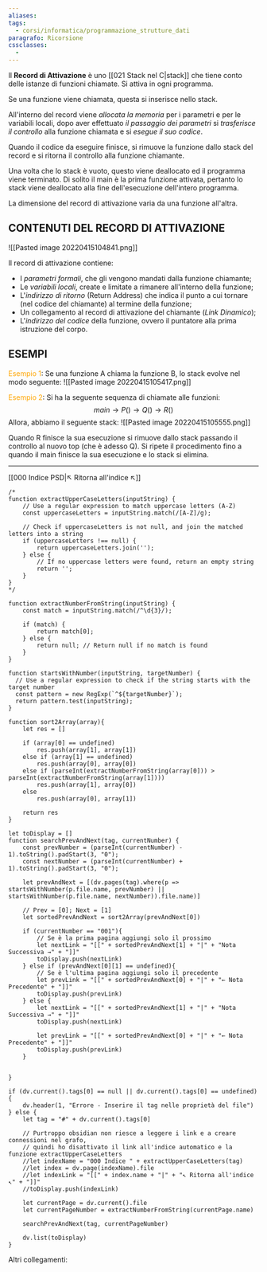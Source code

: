 ```yaml
---
aliases: 
tags:
  - corsi/informatica/programmazione_strutture_dati
paragrafo: Ricorsione
cssclasses:
  - 
---
```

Il **Record di Attivazione** è uno [[021 Stack nel C|stack]] che tiene conto delle istanze di funzioni chiamate. Si attiva in ogni programma.

Se una funzione viene chiamata, questa si inserisce nello stack.

All'interno del record viene *allocata la memoria* per i parametri e per le variabili locali, dopo aver effettuato *il passaggio dei parametri* si *trasferisce il controllo* alla funzione chiamata e si *esegue il suo codice*.

Quando il codice da eseguire finisce, si rimuove la funzione dallo stack del record e si ritorna il controllo alla funzione chiamante.

Una volta che lo stack è vuoto, questo viene deallocato ed il programma viene terminato. 
Di solito il main è la prima funzione attivata, pertanto lo stack viene deallocato alla fine dell'esecuzione dell'intero programma.

La dimensione del record di attivazione varia da una funzione all'altra.

## CONTENUTI DEL RECORD DI ATTIVAZIONE
![[Pasted image 20220415104841.png]]

Il record di attivazione contiene:
- I *parametri formali*, che gli vengono mandati dalla funzione chiamante;
- Le *variabili locali*, create e limitate a rimanere all'interno della funzione;
- L'*indirizzo di ritorno* (Return Address) che indica il punto a cui tornare (nel codice del chiamante) al termine della funzione;
- Un collegamento al record di attivazione del chiamante (*Link Dinamico*);
- L'*indirizzo del codice* della funzione, ovvero il puntatore alla prima istruzione del corpo.

## ESEMPI
<font color="orange">Esempio 1</font>: Se una funzione A chiama la funzione B, lo stack evolve nel modo seguente:
![[Pasted image 20220415105417.png]]

<font color="orange">Esempio 2</font>: Si ha la seguente sequenza di chiamate alle funzioni:
$$main\to P()\to Q()\to R()$$
Allora, abbiamo il seguente stack:
![[Pasted image 20220415105555.png]]

Quando R finisce la sua esecuzione si rimuove dallo stack passando il controllo al nuovo top (che è adesso Q). 
Si ripete il procedimento fino a quando il main finisce la sua esecuzione e lo stack si elimina.

___
[[000 Indice PSD|↖ Ritorna all'indice ↖]]

```dataviewjs
/*
function extractUpperCaseLetters(inputString) {
	// Use a regular expression to match uppercase letters (A-Z)
	const uppercaseLetters = inputString.match(/[A-Z]/g);
	
	// Check if uppercaseLetters is not null, and join the matched letters into a string
	if (uppercaseLetters !== null) {
		return uppercaseLetters.join('');
	} else {
	    // If no uppercase letters were found, return an empty string
	    return '';
	}
}
*/

function extractNumberFromString(inputString) {
	const match = inputString.match(/^\d{3}/);
	
	if (match) {
		return match[0];
	} else {
		return null; // Return null if no match is found
	}
}

function startsWithNumber(inputString, targetNumber) {
  // Use a regular expression to check if the string starts with the target number
  const pattern = new RegExp(`^${targetNumber}`);
  return pattern.test(inputString);
}

function sort2Array(array){
	let res = []
	
	if (array[0] == undefined)
		res.push(array[1], array[1])
	else if (array[1] == undefined)
		res.push(array[0], array[0])
	else if (parseInt(extractNumberFromString(array[0])) > parseInt(extractNumberFromString(array[1])))
		res.push(array[1], array[0])
	else
		res.push(array[0], array[1])
	
	return res
}

let toDisplay = []
function searchPrevAndNext(tag, currentNumber) {
	const prevNumber = (parseInt(currentNumber) - 1).toString().padStart(3, "0");
	const nextNumber = (parseInt(currentNumber) + 1).toString().padStart(3, "0");
	
	let prevAndNext = [(dv.pages(tag).where(p => startsWithNumber(p.file.name, prevNumber) || startsWithNumber(p.file.name, nextNumber)).file.name)]
	
	// Prev = [0]; Next = [1]
	let sortedPrevAndNext = sort2Array(prevAndNext[0])
	
	if (currentNumber == "001"){ 
		// Se è la prima pagina aggiungi solo il prossimo
		let nextLink = "[[" + sortedPrevAndNext[1] + "|" + "Nota Successiva →" + "]]"
		toDisplay.push(nextLink)
	} else if (prevAndNext[0][1] == undefined){
		// Se è l'ultima pagina aggiungi solo il precedente
		let prevLink = "[[" + sortedPrevAndNext[0] + "|" + "← Nota Precedente" + "]]"
		toDisplay.push(prevLink)
	} else {
		let nextLink = "[[" + sortedPrevAndNext[1] + "|" + "Nota Successiva →" + "]]"
		toDisplay.push(nextLink)
		
		let prevLink = "[[" + sortedPrevAndNext[0] + "|" + "← Nota Precedente" + "]]"
		toDisplay.push(prevLink)
	}
	
	
}

if (dv.current().tags[0] == null || dv.current().tags[0] == undefined){
	dv.header(1, "Errore - Inserire il tag nelle proprietà del file")
} else {
	let tag = "#" + dv.current().tags[0]

	// Purtroppo obsidian non riesce a leggere i link e a creare connessioni nel grafo,
	// quindi ho disattivato il link all'indice automatico e la funzione extractUpperCaseLetters
	//let indexName = "000 Indice " + extractUpperCaseLetters(tag)
	//let index = dv.page(indexName).file
	//let indexLink = "[[" + index.name + "|" + "↖ Ritorna all'indice ↖" + "]]"
	//toDisplay.push(indexLink)
	
	let currentPage = dv.current().file
	let currentPageNumber = extractNumberFromString(currentPage.name)
	
	searchPrevAndNext(tag, currentPageNumber)
	
	dv.list(toDisplay)
}
```

Altri collegamenti: 
